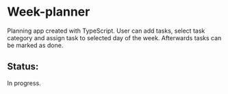﻿# Week-planner

Planning app created with TypeScript. 
User can add tasks, select task category and assign task to selected day of the week. Afterwards tasks can be marked as done. 

## Status:

In progress. 
